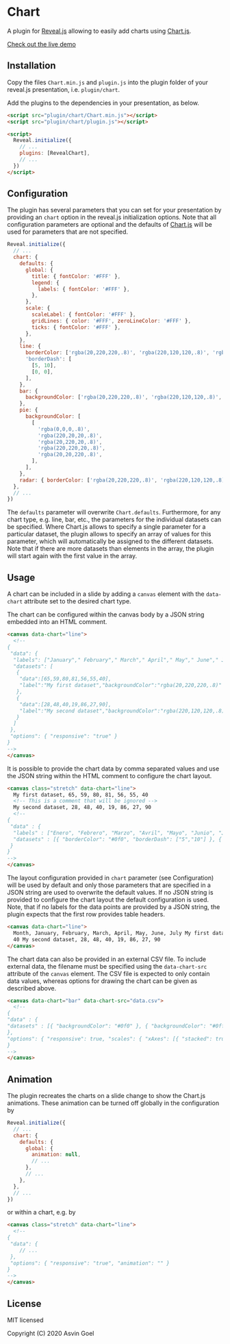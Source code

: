 # Chart

A plugin for [Reveal.js](https://github.com/hakimel/reveal.js) allowing to easily add charts using [Chart.js](http://www.chartjs.org/).

[Check out the live demo](https://rajgoel.github.io/reveal.js-demos/chart-demo.html)

## Installation

Copy the files `Chart.min.js` and `plugin.js` into the plugin folder of your reveal.js presentation, i.e. `plugin/chart`.

Add the plugins to the dependencies in your presentation, as below.

```html
<script src="plugin/chart/Chart.min.js"></script>
<script src="plugin/chart/plugin.js"></script>

<script>
  Reveal.initialize({
    // ...
    plugins: [RevealChart],
    // ...
  })
</script>
```

## Configuration

The plugin has several parameters that you can set for your presentation by providing an `chart` option in the reveal.js initialization options.
Note that all configuration parameters are optional and the defaults of [Chart.js](http://nnnick.github.io/Chart.js/docs-v2/) will be used for parameters that are not specified.

```javascript
Reveal.initialize({
  // ...
  chart: {
    defaults: {
      global: {
        title: { fontColor: '#FFF' },
        legend: {
          labels: { fontColor: '#FFF' },
        },
      },
      scale: {
        scaleLabel: { fontColor: '#FFF' },
        gridLines: { color: '#FFF', zeroLineColor: '#FFF' },
        ticks: { fontColor: '#FFF' },
      },
    },
    line: {
      borderColor: ['rgba(20,220,220,.8)', 'rgba(220,120,120,.8)', 'rgba(20,120,220,.8)'],
      'borderDash': [
        [5, 10],
        [0, 0],
      ],
    },
    bar: {
      backgroundColor: ['rgba(20,220,220,.8)', 'rgba(220,120,120,.8)', 'rgba(20,120,220,.8)'],
    },
    pie: {
      backgroundColor: [
        [
          'rgba(0,0,0,.8)',
          'rgba(220,20,20,.8)',
          'rgba(20,220,20,.8)',
          'rgba(220,220,20,.8)',
          'rgba(20,20,220,.8)',
        ],
      ],
    },
    radar: { borderColor: ['rgba(20,220,220,.8)', 'rgba(220,120,120,.8)', 'rgba(20,120,220,.8)'] },
  },
  // ...
})
```

The `defaults` parameter will overwrite `Chart.defaults`. Furthermore, for any chart type, e.g. line, bar, etc., the parameters for the individual datasets can be specified. Where Chart.js allows to specify a single parameter for a particular dataset, the plugin allows to specify an array of values for this parameter, which will automatically be assigned to the different datasets. Note that if there are more datasets than elements in the array, the plugin will start again with the first value in the array.

## Usage

A chart can be included in a slide by adding a `canvas` element with the `data-chart` attribute set to the desired chart type.

The chart can be configured within the canvas body by a JSON string embedded into an HTML comment.

```html
<canvas data-chart="line">
  <!--
{
 "data": {
  "labels": ["January"," February"," March"," April"," May"," June"," July"],
  "datasets": [
   {
    "data":[65,59,80,81,56,55,40],
    "label":"My first dataset","backgroundColor":"rgba(20,220,220,.8)"
   },
   {
    "data":[28,48,40,19,86,27,90],
    "label":"My second dataset","backgroundColor":"rgba(220,120,120,.8)"
   }
  ]
 },
 "options": { "responsive": "true" }
}
-->
</canvas>
```

It is possible to provide the chart data by comma separated values and use the JSON string within the HTML comment to configure the chart layout.

```html
<canvas class="stretch" data-chart="line">
  My first dataset, 65, 59, 80, 81, 56, 55, 40
  <!-- This is a comment that will be ignored -->
  My second dataset, 28, 48, 40, 19, 86, 27, 90
  <!--
{
 "data" : {
  "labels" : ["Enero", "Febrero", "Marzo", "Avril", "Mayo", "Junio", "Julio"],
  "datasets" : [{ "borderColor": "#0f0", "borderDash": ["5","10"] }, { "borderColor": "#0ff" } ]
 }
}
-->
</canvas>
```

The layout configuration provided in `chart` parameter (see Configuration) will be used by default and only those parameters that are specified in a JSON string are used to overwrite the default values. If no JSON string is provided to configure the chart layout the default configuration is used. Note, that if no labels for the data points are provided by a JSON string, the plugin expects that the first row provides table headers.

```html
<canvas data-chart="line">
  Month, January, February, March, April, May, June, July My first dataset, 65, 59, 80, 81, 56, 55,
  40 My second dataset, 28, 48, 40, 19, 86, 27, 90
</canvas>
```

The chart data can also be provided in an external CSV file. To include external data, the filename must be specified using the `data-chart-src` attribute of the `canvas` element. The CSV file is expected to only contain data values, whereas options for drawing the chart can be given as described above.

```html
<canvas data-chart="bar" data-chart-src="data.csv">
  <!--
{
"data" : {
"datasets" : [{ "backgroundColor": "#0f0" }, { "backgroundColor": "#0ff" } ]
},
"options": { "responsive": true, "scales": { "xAxes": [{ "stacked": true }], "yAxes": [{ "stacked": true }] } }
}
-->
</canvas>
```

## Animation

The plugin recreates the charts on a slide change to show the Chart.js animations. These animation can be turned off globally in the configuration by

```javascript
Reveal.initialize({
  // ...
  chart: {
    defaults: {
      global: {
        animation: null,
        // ...
      },
      // ...
    },
  },
  // ...
})
```

or within a chart, e.g. by

```html
<canvas class="stretch" data-chart="line">
  <!--
{
 "data": {
	// ...
 },
 "options": { "responsive": "true", "animation": "" }
}
-->
</canvas>
```

## License

MIT licensed

Copyright (C) 2020 Asvin Goel
